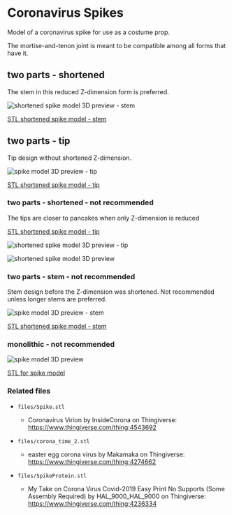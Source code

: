 # Coronavirus Spikes

Model of a coronavirus spike for use as a costume prop.

The mortise-and-tenon joint is meant to be compatible among all forms that have it.

## two parts - shortened

The stem in this reduced Z-dimension form is preferred.

![shortened spike model 3D preview - stem](img/spike_model__stem__shortened.png)

[STL shortened spike model - stem](spike_model__stem__shortened.stl)

## two parts - tip

Tip design without shortened Z-dimension.

![spike model 3D preview - tip](img/spike_model__tip.png)

[STL shortened spike model - tip](spike_model__tip.stl)


### two parts - shortened - not recommended

The tips are closer to pancakes when only Z-dimension is reduced

[STL shortened spike model - tip](spike_model__tip__shortened.stl)

![shortened spike model 3D preview - tip](img/spike_model__tip__shortened.png)

![shortened spike model 3D preview](img/spike_model__shortened.png)


### two parts - stem - not recommended

Stem design before the Z-dimension was shortened. Not recommended unless longer stems are preferred.

![spike model 3D preview - stem](img/spike_model__stem.png)

[STL shortened spike model - stem](spike_model__stem.stl)

### monolithic - not recommended

![spike model 3D preview](img/spike_model.png)

[STL for spike model](spike_model.stl)

### Related files

-	`files/Spike.stl`

    - Coronavirus Virion by InsideCorona on Thingiverse: https://www.thingiverse.com/thing:4543692

-	`files/corona_time_2.stl`

	-	easter egg corona virus by Makamaka on Thingiverse: https://www.thingiverse.com/thing:4274662

-	`files/SpikeProtein.stl`

	-	My Take on Corona Virus Covid-2019 Easy Print No Supports (Some Assembly Required) by HAL_9000_HAL_9000 on Thingiverse: https://www.thingiverse.com/thing:4236334
